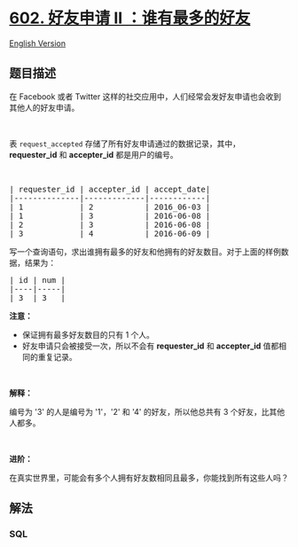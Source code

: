 # [602. 好友申请 II ：谁有最多的好友](https://leetcode-cn.com/problems/friend-requests-ii-who-has-the-most-friends)

[English Version](/solution/0600-0699/0602.Friend%20Requests%20II%20Who%20Has%20the%20Most%20Friends/README_EN.md)

## 题目描述

<!-- 这里写题目描述 -->

<p>在 Facebook 或者 Twitter 这样的社交应用中，人们经常会发好友申请也会收到其他人的好友申请。</p>

<p>&nbsp;</p>

<p>表&nbsp;<code>request_accepted</code>&nbsp;存储了所有好友申请通过的数据记录，其中， <strong>requester_id</strong>&nbsp;和 <strong>accepter_id</strong>&nbsp;都是用户的编号。</p>

<p>&nbsp;</p>

<pre>| requester_id | accepter_id | accept_date|
|--------------|-------------|------------|
| 1            | 2           | 2016_06-03 |
| 1            | 3           | 2016-06-08 |
| 2            | 3           | 2016-06-08 |
| 3            | 4           | 2016-06-09 |
</pre>

<p>写一个查询语句，求出谁拥有最多的好友和他拥有的好友数目。对于上面的样例数据，结果为：</p>

<pre>| id | num |
|----|-----|
| 3  | 3   |
</pre>

<p><strong>注意：</strong></p>

<ul>
	<li>保证拥有最多好友数目的只有 1 个人。</li>
	<li>好友申请只会被接受一次，所以不会有&nbsp;<strong>requester_id</strong>&nbsp;和&nbsp;<strong>accepter_id</strong>&nbsp;值都相同的重复记录。</li>
</ul>

<p>&nbsp;</p>

<p><strong>解释：</strong></p>

<p>编号为 &#39;3&#39; 的人是编号为 &#39;1&#39;，&#39;2&#39; 和 &#39;4&#39; 的好友，所以他总共有 3 个好友，比其他人都多。</p>

<p>&nbsp;</p>

<p><strong>进阶：</strong></p>

<p>在真实世界里，可能会有多个人拥有好友数相同且最多，你能找到所有这些人吗？</p>


## 解法

<!-- 这里可写通用的实现逻辑 -->

<!-- tabs:start -->

### **SQL**

<!-- 这里可写当前语言的特殊实现逻辑 -->

```sql

```

<!-- tabs:end -->
